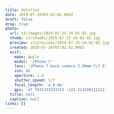 ```yaml
---
title: Untitled
date: 2019-07-26T03:02:02.000Z
draft: false
drop: true
photo:
  url: s3/images/2019-07-25-20-02-02.jpg
  thumb: s3/thumbs/2019-07-25-20-02-02.jpg
  preview: s3/previews/2019-07-25-20-02-02.jpg
  created: 2019-07-26T03:02:02.000Z
  exif:
    make: Apple
    model: 'iPhone 7'
    lens: 'iPhone 7 back camera 3.99mm f/1.8'
    iso: 80
    aperture: 1.8
    shutter_speed: 1/7
    focal_length: '4.0 mm'
    gps: '47.7931333333333 -122.214286111111'
  title: null
  caption: null
links: []
---
```

